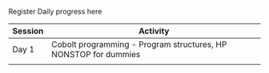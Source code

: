Register Daily progress here

| Session   |Activity |
|----------|----------|
| Day 1   | Cobolt programming - Program structures, HP NONSTOP for dummies     |
|     |     |

